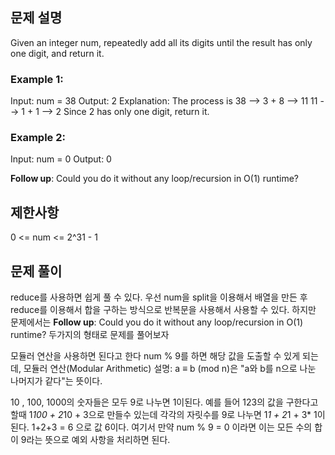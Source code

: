 ## 문제 설명

Given an integer num, repeatedly add all its digits until the result has only one digit, and return it.

### Example 1:

Input: num = 38
Output: 2
Explanation: The process is
38 --> 3 + 8 --> 11
11 --> 1 + 1 --> 2
Since 2 has only one digit, return it.

### Example 2:

Input: num = 0
Output: 0

**Follow up**: Could you do it without any loop/recursion in O(1) runtime?

## 제한사항

0 <= num <= 2^31 - 1

## 문제 풀이

reduce를 사용하면 쉽게 풀 수 있다.
우선 num을 split을 이용해서 배열을 만든 후 reduce를 이용해서 합을 구하는 방식으로 반복문을 사용해서 사용할 수 있다.
하지만 문제에서는
**Follow up**: Could you do it without any loop/recursion in O(1) runtime?
두가지의 형태로 문제를 풀어보자

모듈러 연산을 사용하면 된다고 한다 num % 9를 하면 해당 값을 도출할 수 있게 되는데,
모듈러 연산(Modular Arithmetic) 설명:
a ≡ b (mod n)은 "a와 b를 n으로 나눈 나머지가 같다"는 뜻이다.

10 , 100, 1000의 숫자들은 모두 9로 나누면 1이된다.
예를 들어 123의 값을 구한다고 할때
1*100 + 2*10 + 3으로 만들수 있는데 각각의 자릿수를 9로 나누면 1*1 + 2*1 + 3\* 1이 된다.
1+2+3 = 6 으로 값 6이다.
여기서 만약 num % 9 = 0 이라면 이는 모든 수의 합이 9라는 뜻으로 예외 사항을 처리하면 된다.
